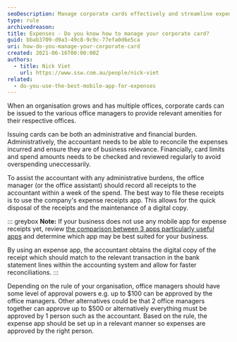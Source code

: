 ```yaml
---
seoDescription: Manage corporate cards effectively and streamline expense tracking with our comprehensive guide on how to manage your corporate card.
type: rule
archivedreason:
title: Expenses - Do you know how to manage your corporate card?
guid: bbab3709-d9a3-49c8-9c9c-77efa0d6e5ca
uri: how-do-you-manage-your-corporate-card
created: 2021-06-16T00:00:00Z
authors:
  - title: Nick Viet
    url: https://www.ssw.com.au/people/nick-viet
related:
  - do-you-use-the-best-mobile-app-for-expenses
---
```


When an organisation grows and has multiple offices, corporate cards can be issued to the various office managers to provide relevant amenities for their respective offices.

Issuing cards can be both an administrative and financial burden. Administratively, the accountant needs to be able to reconcile the expenses incurred and ensure they are of business relevance. Financially, card limits and spend amounts needs to be checked and reviewed regularly to avoid overspending uneccessarily.

<!--endintro-->

To assist the accountant with any administrative burdens, the office manager (or the office assistant) should record all receipts to the accountant within a week of the spend. The best way to file these receipts is to use the company's expense receipts app. This allows for the quick disposal of the receipts and the maintenance of a digital copy.

::: greybox
**Note:** If your business does not use any mobile app for expense receipts yet, review [the comparison between 3 apps particularly useful apps](/do-you-use-the-best-mobile-app-for-expenses) and determine which app may be best suited for your business.

By using an expense app, the accountant obtains the digital copy of the receipt which should match to the relevant transaction in the bank statement lines within the accounting system and allow for faster reconciliations.
:::

Depending on the rule of your organisation, office managers should have some level of approval powers e.g. up to $100 can be approved by the office managers. Other alternatives could be that 2 office managers together can approve up to $500 or alternatively everything must be approved by 1 person such as the accountant. Based on the rule, the expense app should be set up in a relevant manner so expenses are approved by the right person.
